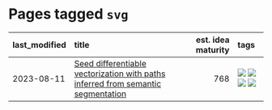 # Pages tagged `svg`

|last_modified|title|est. idea maturity|tags
|:---|:---|---:|:---|
|2023-08-11|[Seed differentiable vectorization with paths inferred from semantic segmentation](../vectorize_anything.md)|768|[![](https://img.shields.io/badge/tag-experimental-3f9741)](../tags/experimental.md) [![](https://img.shields.io/badge/tag-segmentation-296bb1)](../tags/segmentation.md) [![](https://img.shields.io/badge/tag-svg-606780)](../tags/svg.md) [![](https://img.shields.io/badge/tag-tooling-e3be61)](../tags/tooling.md)|